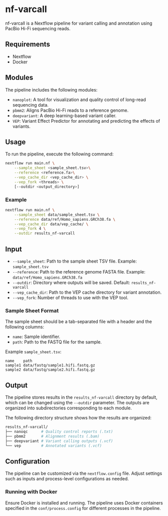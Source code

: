 # nf-varcall

nf-varcall is a Nextflow pipeline for variant calling and annotation using PacBio Hi-Fi sequencing reads.

## Requirements

- Nextflow
- Docker

## Modules

The pipeline includes the following modules:

- `nanoplot`: A tool for visualization and quality control of long-read sequencing data.
- `pbmm2`: Aligns PacBio Hi-Fi reads to a reference genome.
- `deepvariant`: A deep learning-based variant caller.
- `VEP`: Variant Effect Predictor for annotating and predicting the effects of variants.

## Usage

To run the pipeline, execute the following command:

```bash
nextflow run main.nf \
    --sample_sheet <sample_sheet.tsv>\
    --reference <reference.fa>\
    --vep_cache_dir <vep_cache_dir> \
    --vep_fork <threads> \
    [--outdir <output_directory>]
```

### Example

```bash
nextflow run main.nf \
    --sample_sheet data/sample_sheet.tsv \
    --reference data/ref/Homo_sapiens.GRCh38.fa \
    --vep_cache_dir data/vep_cache/ \
    --vep_fork 4 \
    --outdir results_nf-varcall
```

## Input

- `--sample_sheet`: Path to the sample sheet TSV file. Example: `sample_sheet.tsv`
- `--reference`: Path to the reference genome FASTA file. Example: `data/ref/Homo_sapiens.GRCh38.fa`
- `--outdir`: Directory where outputs will be saved. Default: `results_nf-varcall`
- `--vep_cache_dir`: Path to the VEP cache directory for variant annotation.
- `--vep_fork`: Number of threads to use with the VEP tool.

### Sample Sheet Format

The sample sheet should be a tab-separated file with a header and the following columns:

- `name`: Sample identifier.
- `path`: Path to the FASTQ file for the sample.

Example `sample_sheet.tsv`:

```text
name    path
sample1 data/fastq/sample1.hifi.fastq.gz
sample2 data/fastq/sample2.hifi.fastq.gz
```

## Output

The pipeline stores results in the `results_nf-varcall` directory by default, which can be changed using the `--outdir` parameter. The outputs are organized into subdirectories corresponding to each module.

The following directory structure shows how the results are organized:

```bash
results_nf-varcall/
├── nanoqc      # Quality control reports (.txt)
├── pbmm2       # Alignment results (.bam)
├── deepvariant # Variant calling outputs (.vcf)
└── vep         # Annotated variants (.vcf)
```

## Configuration

The pipeline can be customized via the `nextflow.config` file. Adjust settings such as inputs and process-level configurations as needed.

### Running with Docker

Ensure Docker is installed and running. The pipeline uses Docker containers specified in the `conf/process.config` for different processes in the pipeline.
